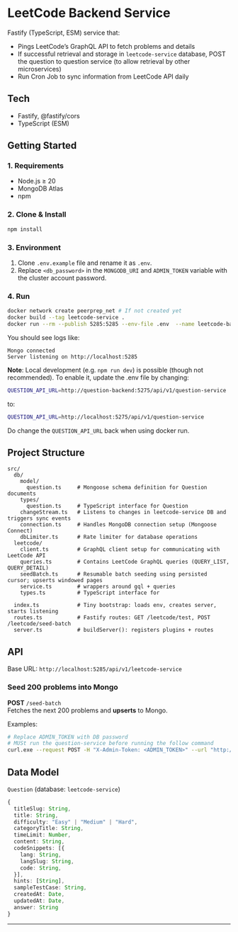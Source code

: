 # LeetCode Backend Service

Fastify (TypeScript, ESM) service that:

- Pings LeetCode’s GraphQL API to fetch problems and details
- If successful retrieval and storage in `leetcode-service` database,
  POST the question to question service (to allow retrieval by other microservices)
- Run Cron Job to sync information from LeetCode API daily

## Tech

- Fastify, @fastify/cors
- TypeScript (ESM)

## Getting Started

### 1. Requirements

- Node.js ≥ 20
- MongoDB Atlas
- npm

### 2. Clone & Install

```bash
npm install
```

### 3. Environment

1. Clone `.env.example` file and rename it as `.env`.
2. Replace `<db_password>` in the `MONGODB_URI` and `ADMIN_TOKEN` variable with the cluster account password.

### 4. Run

```bash
docker network create peerprep_net # If not created yet
docker build --tag leetcode-service .
docker run --rm --publish 5285:5285 --env-file .env  --name leetcode-backend --network peerprep_net leetcode-service
```

You should see logs like:

```text
Mongo connected
Server listening on http://localhost:5285
```

**Note**: Local development (e.g. `npm run dev`) is possible (though not recommended). To enable it, update the .env file by changing:

```bash
QUESTION_API_URL=http://question-backend:5275/api/v1/question-service
```

to:

```bash
QUESTION_API_URL=http://localhost:5275/api/v1/question-service
```

Do change the `QUESTION_API_URL` back when using docker run.

## Project Structure

```text
src/
  db/
    model/
      question.ts     # Mongoose schema definition for Question documents
    types/
      question.ts     # TypeScript interface for Question
    changeStream.ts   # Listens to changes in leetcode-service DB and triggers sync events
    connection.ts     # Handles MongoDB connection setup (Mongoose Connect)
    dbLimiter.ts      # Rate limiter for database operations
  leetcode/
    client.ts         # GraphQL client setup for communicating with LeetCode API
    queries.ts        # Contains LeetCode GraphQL queries (QUERY_LIST, QUERY_DETAIL)
    seedBatch.ts      # Resumable batch seeding using persisted cursor; upserts windowed pages
    service.ts        # wrappers around gql + queries
    types.ts          # TypeScript interface for

  index.ts            # Tiny bootstrap: loads env, creates server, starts listening
  routes.ts           # Fastify routes: GET /leetcode/test, POST /leetcode/seed-batch
  server.ts           # buildServer(): registers plugins + routes
```

## API

Base URL: `http://localhost:5285/api/v1/leetcode-service`

### Seed 200 problems into Mongo

**POST** `/seed-batch`  
Fetches the next 200 problems and **upserts** to Mongo.

Examples:

```bash
# Replace ADMIN_TOKEN with DB password
# MUSt run the question-service before running the follow command
curl.exe --request POST -H "X-Admin-Token: <ADMIN_TOKEN>" --url "http://localhost:5285/api/v1/leetcode-service/seed-batch"
```

## Data Model

`Question` (database: `leetcode-service`)

```ts
{
  titleSlug: String,
  title: String,
  difficulty: "Easy" | "Medium" | "Hard",
  categoryTitle: String,
  timeLimit: Number,
  content: String,
  codeSnippets: [{
    lang: String,
    langSlug: String,
    code: String,
  }],
  hints: [String],
  sampleTestCase: String,
  createdAt: Date,
  updatedAt: Date,
  answer: String
}
```

---
